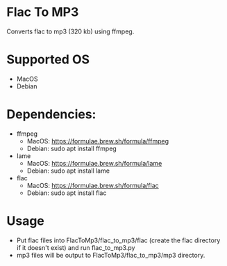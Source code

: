 # Flac To MP3
Converts flac to mp3 (320 kb) using ffmpeg.

# Supported OS
* MacOS
* Debian

# Dependencies:
* ffmpeg
  * MacOS: https://formulae.brew.sh/formula/ffmpeg
  * Debian: sudo apt install ffmpeg
* lame
  * MacOS: https://formulae.brew.sh/formula/lame
  * Debian: sudo apt install lame
* flac
  * MacOS: https://formulae.brew.sh/formula/flac
  * Debian: sudo apt install flac

# Usage
* Put flac files into FlacToMp3/flac_to_mp3/flac (create the flac directory if it doesn't exist) and run flac_to_mp3.py
* mp3 files will be output to FlacToMp3/flac_to_mp3/mp3 directory.
